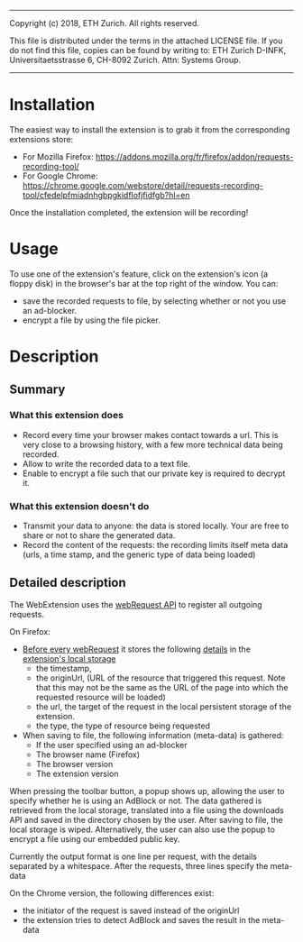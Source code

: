 --------------------------------------------------------------------------------
Copyright (c) 2018, ETH Zurich.
All rights reserved.

This file is distributed under the terms in the attached LICENSE file.
If you do not find this file, copies can be found by writing to:
ETH Zurich D-INFK, Universitaetsstrasse 6, CH-8092 Zurich. Attn: Systems Group.

--------------------------------------------------------------------------------

Installation
============
The easiest way to install the extension is to grab it from the corresponding extensions store:
- For Mozilla Firefox: https://addons.mozilla.org/fr/firefox/addon/requests-recording-tool/
- For Google Chrome: https://chrome.google.com/webstore/detail/requests-recording-tool/cfedelpfmiadnhgbpgkidflofjfidfgb?hl=en

Once the installation completed, the extension will be recording!

Usage
=====
To use one of the extension's feature, click on the extension's icon (a floppy disk) in the browser's bar at the top right of the window. You can: 
- save the recorded requests to file, by selecting whether or not you use an ad-blocker.
- encrypt a file by using the file picker.

Description
=======
Summary
-------
### What this extension does
- Record every time your browser makes contact towards a url. This is very close to a browsing history, with a few more technical data being recorded.
- Allow to write the recorded data to a text file.
- Enable to encrypt a file such that our private key is required to decrypt it.

### What this extension doesn't do
- Transmit your data to anyone: the data is stored locally. Your are free to share or not to share the generated data.
- Record the content of the requests: the recording limits itself meta data (urls, a time stamp, and the generic type of data being loaded)

Detailed description
--------------------
The WebExtension uses the [webRequest API](https://developer.mozilla.org/en-US/Add-ons/WebExtensions/API/webRequest) to register all outgoing requests.

On Firefox: 
- [Before every webRequest](https://developer.mozilla.org/en-US/Add-ons/WebExtensions/API/webRequest/onBeforeRequest) it stores the following [details](https://developer.mozilla.org/en-US/Add-ons/WebExtensions/API/webRequest/onBeforeRequest#details) in the [extension's local storage](https://developer.mozilla.org/en-US/Add-ons/WebExtensions/API/storage/local)
    - the timestamp, 
    - the originUrl,  (URL of the resource that triggered this request. Note that this may not be the same as the URL of the page into which the requested resource will be loaded)
    - the url, the target of the request in the local persistent storage of the extension. 
    - the type, the type of resource being requested
- When saving to file, the following information (meta-data) is gathered:
    - If the user specified using an ad-blocker
    - The browser name (Firefox)
    - The browser version
    - The extension version

When pressing the toolbar button, a popup shows up, allowing the user to specify whether he is using an AdBlock or not. The data gathered is retrieved from the local storage, translated into a file using the downloads API and saved in the directory chosen by the user. After saving to file, the local storage is wiped. Alternatively, the user can also use the popup to encrypt a file using our embedded public key.

Currently the output format is one line per request, with the details separated by a whitespace. After the requests, three lines specify the meta-data

On the Chrome version, the following differences exist:
- the initiator of the request is saved instead of the originUrl
- the extension tries to detect AdBlock and saves the result in the meta- data
